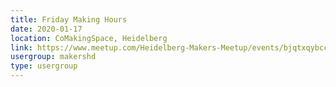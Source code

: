 ```yaml
---
title: Friday Making Hours
date: 2020-01-17
location: CoMakingSpace, Heidelberg
link: https://www.meetup.com/Heidelberg-Makers-Meetup/events/bjqtxqybccbwb/
usergroup: makershd
type: usergroup
---
```

